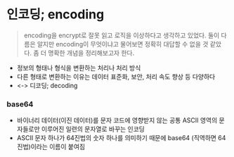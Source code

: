 # 인코딩; encoding

> encoding을 encrypt로 잘못 읽고 로직을 이상하다고 생각하고 있었다. 둘이 다름은 알지만 encoding이 무엇이냐고 물어보면 정확히 대답할 수 없을 것 같았다. 좀 더 명확한 개념을 정리해보고자 한다.

- 정보의 형태나 형식을 변환하는 처리나 처리 방식
- 다른 형태로 변환하는 이유는 데이터 표준화, 보안, 처리 속도 향상 등 다양하다
- <-> 디코딩; decoding

### base64
- 바이너리 데이터(이진 데이터)를 문자 코드에 영향받지 않는 공통 ASCII 영역의 문자들로만 이루어진 일련의 문자열로 바꾸는 인코딩
- ASCII 문자 하나가 64진법의 숫자 하나를 의미하기 때문에 base64 (직역하면 64진법)이라는 이름이 붙여짐

